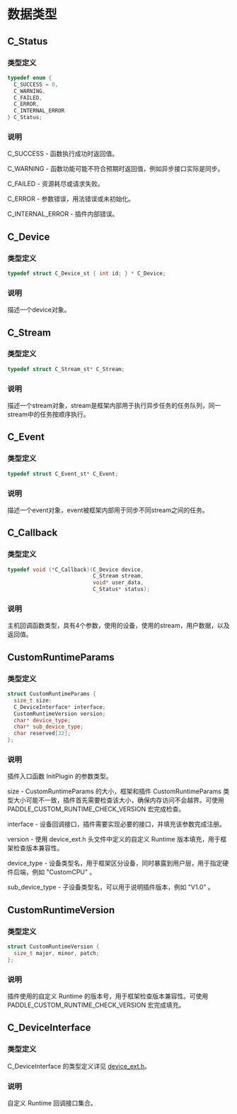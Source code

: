 # 数据类型

## C_Status

### 类型定义

```c++
typedef enum {
  C_SUCCESS = 0,
  C_WARNING,
  C_FAILED,
  C_ERROR,
  C_INTERNAL_ERROR
} C_Status;
```

### 说明

C_SUCCESS - 函数执行成功时返回值。

C_WARNING - 函数功能可能不符合预期时返回值，例如异步接口实际是同步。

C_FAILED - 资源耗尽或请求失败。

C_ERROR - 参数错误，用法错误或未初始化。

C_INTERNAL_ERROR - 插件内部错误。

## C_Device

### 类型定义

```c++
typedef struct C_Device_st { int id; } * C_Device;
```

### 说明

描述一个device对象。

## C_Stream

### 类型定义

```c++
typedef struct C_Stream_st* C_Stream;
```

### 说明

描述一个stream对象，stream是框架内部用于执行异步任务的任务队列，同一stream中的任务按顺序执行。

## C_Event

### 类型定义

```c++
typedef struct C_Event_st* C_Event;
```

### 说明

描述一个event对象，event被框架内部用于同步不同stream之间的任务。

## C_Callback

### 类型定义

```c++
typedef void (*C_Callback)(C_Device device,
                           C_Stream stream,
                           void* user_data,
                           C_Status* status);
```

### 说明

主机回调函数类型，具有4个参数，使用的设备，使用的stream，用户数据，以及返回值。

## CustomRuntimeParams

### 类型定义

```c++
struct CustomRuntimeParams {
  size_t size;
  C_DeviceInterface* interface;
  CustomRuntimeVersion version;
  char* device_type;
  char* sub_device_type;
  char reserved[32];
};
```

### 说明

插件入口函数 InitPlugin 的参数类型。

size - CustomRuntimeParams 的大小，框架和插件 CustomRuntimeParams 类型大小可能不一致，插件首先需要检查该大小，确保内存访问不会越界。可使用 PADDLE_CUSTOM_RUNTIME_CHECK_VERSION 宏完成检查。

interface - 设备回调接口，插件需要实现必要的接口，并填充该参数完成注册。

version - 使用 device_ext.h 头文件中定义的自定义 Runtime 版本填充，用于框架检查版本兼容性。

device_type - 设备类型名，用于框架区分设备，同时暴露到用户层，用于指定硬件后端，例如 "CustomCPU" 。

sub_device_type - 子设备类型名，可以用于说明插件版本，例如 "V1.0" 。

## CustomRuntimeVersion

### 类型定义

```c++
struct CustomRuntimeVersion {
  size_t major, minor, patch;
};
```

### 说明

插件使用的自定义 Runtime 的版本号，用于框架检查版本兼容性。可使用 PADDLE_CUSTOM_RUNTIME_CHECK_VERSION 宏完成填充。

## C_DeviceInterface

### 类型定义

C_DeviceInterface 的类型定义详见 [device_ext.h](https://github.com/PaddlePaddle/Paddle/blob/develop/paddle/phi/backends/device_ext.h)。

### 说明

自定义 Runtime 回调接口集合。
